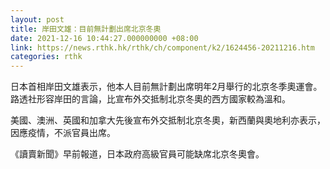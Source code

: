```yaml
---
layout: post
title: 岸田文雄：目前無計劃出席北京冬奧
date: 2021-12-16 10:44:27.000000000 +08:00
link: https://news.rthk.hk/rthk/ch/component/k2/1624456-20211216.htm
categories: rthk
---
```


日本首相岸田文雄表示，他本人目前無計劃出席明年2月舉行的北京冬季奧運會。路透社形容岸田的言論，比宣布外交抵制北京冬奧的西方國家較為溫和。

美國、澳洲、英國和加拿大先後宣布外交抵制北京冬奧，新西蘭與奧地利亦表示，因應疫情，不派官員出席。

《讀賣新聞》早前報道，日本政府高級官員可能缺席北京冬奧會。
